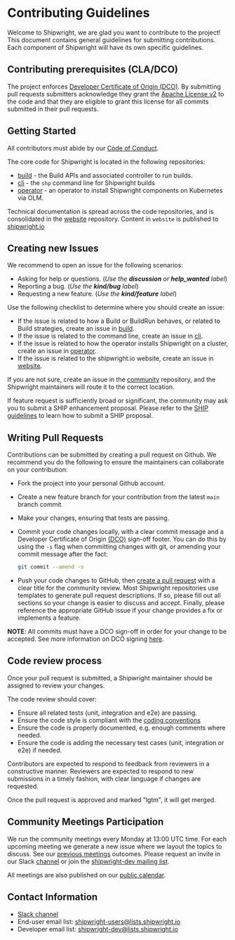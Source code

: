 <!--
Copyright The Shipwright Contributors

SPDX-License-Identifier: Apache-2.0
-->

# Contributing Guidelines

Welcome to Shipwright, we are glad you want to contribute to the project!
This document contains general guidelines for submitting contributions.
Each component of Shipwright will have its own specific guidelines.

## Contributing prerequisites (CLA/DCO)

The project enforces [Developer Certificate of Origin (DCO)](https://wiki.linuxfoundation.org/dco).
By submitting pull requests submitters acknowledge they grant the
[Apache License v2](./LICENSE) to the code and that they are eligible to grant this license for all commits submitted in their pull requests.

## Getting Started

All contributors must abide by our [Code of Conduct](/CODE_OF_CONDUCT.md).

The core code for Shipwright is located in the following repositories:

* [build](https://github.com/shipwright-io/build) - the Build APIs and associated controller to run builds.
* [cli](https://github.com/shipwright-io/cli) - the `shp` command line for Shipwright builds
* [operator](https://github.com/shipwright-io/operator) - an operator to install Shipwright components on Kubernetes via OLM.

Technical documentation is spread across the code repositories, and is consolidated in the [website](https://github.com/shipwright-io/website) repository.
Content in `website` is published to [shipwright.io](https://shipwright.io)

## Creating new Issues

We recommend to open an issue for the following scenarios:

- Asking for help or questions. (_Use the **discussion** or **help_wanted** label_)
- Reporting a bug. (_Use the **kind/bug** label_)
- Requesting a new feature. (_Use the **kind/feature** label_)

Use the following checklist to determine where you should create an issue:

- If the issue is related to how a Build or BuildRun behaves, or related to Build strategies, create an issue in [build](https://github.com/shipwright-io/build).
- If the issue is related to the command line, create an issue in [cli](https://github.com/shipwright-io/cli).
- If the issue is related to how the operator installs Shipwright on a cluster, create an issue in [operator](https://github.com/shipwright-io/operator).
- If the issue is related to the shipwright.io website, create an issue in [website](https://github.com/shipwright-io/website).

If you are not sure, create an issue in the [community](https://github.com/shipwright-io/community) repository, and the Shipwright maintainers will route it to the correct location.

If feature request is sufficiently broad or significant, the community may ask you to submit a SHIP enhancement proposal.
Please refer to the [SHIP guidelines](/ships/README.md) to learn how to submit a SHIP proposal.

## Writing Pull Requests

Contributions can be submitted by creating a pull request on Github.
We recommend you do the following to ensure the maintainers can collaborate on your contribution:

- Fork the project into your personal Github account.
- Create a new feature branch for your contribution from the latest `main` branch commit.
- Make your changes, ensuring that tests are passing.
- Commit your code changes locally, with a clear commit message and a Developer Certificate of
  Origin [(DCO)](https://wiki.linuxfoundation.org/dco) sign-off footer. You can do this by using
  the `-s` flag when committing changes with git, or amending your commit message after the fact:

  ```sh
  git commit --amend -s
  ```

- Push your code changes to GitHub, then [create a pull request](https://docs.github.com/en/pull-requests/collaborating-with-pull-requests/proposing-changes-to-your-work-with-pull-requests/creating-a-pull-request)
  with a clear title for the community review. Most Shipwright repositories use templates to
  generate pull request descriptions. If so, please fill out all sections so your change is
  easier to discuss and accept. Finally, please reference the appropriate GitHub issue if your change
  provides a fix or implements a feature.

**NOTE**: All commits must have a DCO sign-off in order for your change to be accepted. See more information on DCO signing [here](https://github.com/apps/dco).

## Code review process

Once your pull request is submitted, a Shipwright maintainer should be assigned to review your changes.

The code review should cover:

- Ensure all related tests (unit, integration and e2e) are passing.
- Ensure the code style is compliant with the [coding conventions](https://github.com/kubernetes/community/blob/master/contributors/guide/coding-conventions.md)
- Ensure the code is properly documented, e.g. enough comments where needed.
- Ensure the code is adding the necessary test cases (unit, integration or e2e) if needed.

Contributors are expected to respond to feedback from reviewers in a constructive manner.
Reviewers are expected to respond to new submissions in a timely fashion, with clear language if changes are requested.

Once the pull request is approved and marked "lgtm", it will get merged.

## Community Meetings Participation

We run the community meetings every Monday at 13:00 UTC time.
For each upcoming meeting we generate a new issue where we layout the topics to discuss.
See our [previous meetings](https://github.com/shipwright-io/build/issues?q=is%3Aissue+label%3Acommunity+is%3Aclosed) outcomes.
Please request an invite in our Slack [channel](https://kubernetes.slack.com/archives/C019ZRGUEJC) or join the [shipwright-dev mailing list](https://lists.shipwright.io/admin/lists/shipwright-users.lists.shipwright.io/).

All meetings are also published on our [public calendar](https://calendar.google.com/calendar/embed?src=shipwright-admin%40lists.shipwright.io&ctz=America%2FNew_York).

## Contact Information

- [Slack channel](https://kubernetes.slack.com/archives/C019ZRGUEJC)
- End-user email list: [shipwright-users@lists.shipwright.io](https://lists.shipwright.io/admin/lists/shipwright-users.lists.shipwright.io/)
- Developer email list: [shipwright-dev@lists.shipwright.io](https://lists.shipwright.io/admin/lists/shipwright-dev.lists.shipwright.io/)
